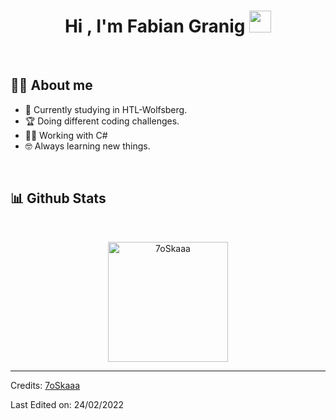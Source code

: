 <h1 align="center">Hi , I'm Fabian Granig <img src="https://media.giphy.com/media/hvRJCLFzcasrR4ia7z/giphy.gif" width="35"></h1>

<br>

## :sassy_man:  About me
- :school: Currently studying in HTL-Wolfsberg.
- :trophy: Doing different coding challenges.
- :technologist: Working with C#
- :nerd_face: Always learning new things.

<br>

## 📊 Github Stats
<br/>
  <p align="center">
	  <img src="https://github-readme-stats.vercel.app/api/top-langs?username=7oSkaaa&langs_count=10&show_icons=true&locale=en&layout=compact&theme=algolia" alt="7oSkaaa" height="192px"/>

-----
Credits: [7oSkaaa](https://github.com/7oSkaaa)

Last Edited on: 24/02/2022
